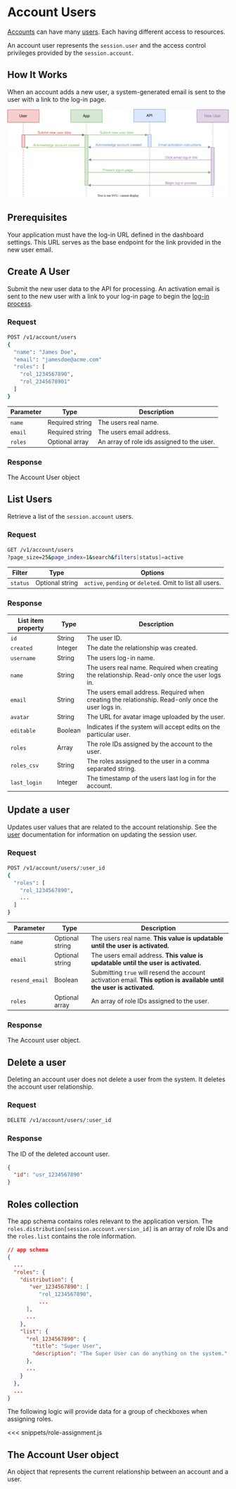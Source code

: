 
# Account Users

[Accounts](accounts) can have many [users](users). Each having different access to resources.

An account user represents the `session.user` and the access control privileges provided by the `session.account`.

## How It Works

When an account adds a new user, a system-generated email is sent to the user with a link to the log-in page.

![Images](images/diagrams/account-users.svg)

## Prerequisites

Your application must have the log-in URL defined in the dashboard settings. This URL serves as the base endpoint for the link provided in the new user email.

## Create A User

Submit the new user data to the API for processing. An activation email is sent to the new user with a link to your log-in page to begin the [log-in process](login).

### Request

```sh
POST /v1/account/users
{
  "name": "James Doe",
  "email": "jamesdoe@acme.com"
  "roles": [
    "rol_1234567890",
    "rol_2345678901"
  ]
}
```

| Parameter | Type | Description|
| --- | --- | --- |
| `name` | Required string | The users real name. |
| `email` | Required string | The users email address. |
| `roles` | Optional array | An array of role ids assigned to the user. |

### Response

The Account User object

<!--@include: includes/objects/partials/account-user.md-->

## List Users

Retrieve a list of the `session.account` users.

### Request

```sh
GET /v1/account/users
?page_size=25&page_index=1&search&filters[status]=active
```

<!--@include: includes/list-parameters.md-->

| Filter | Type | Options |
| --- | --- | --- |
| `status` | Optional string | `active`, `pending` or `deleted`. Omit to list all users. |

### Response

<!--@include: includes/list-response.md-->

| List item property | Type | Description |
| --- | --- | --- |
| `id` | String | The user ID. |
| `created` | Integer | The date the relationship was created. |
| `username` | String | The users log-in name. |
| `name` | String | The users real name. Required when creating the relationship. Read-only once the user logs in. |
| `email` | String | The users email address. Required when creating the relationship. Read-only once the user logs in. |
| `avatar` | String | The URL for avatar image uploaded by the user. |
| `editable` | Boolean | Indicates if the system will accept edits on the particular user. |
| `roles` | Array | The role IDs assigned by the account to the user. |
| `roles_csv` | String | The roles assigned to the user in a comma separated string. |
| `last_login` | Integer | The timestamp of the users last log in for the account. |

## Update a user

Updates user values that are related to the account relationship. See the [user](user) documentation for information on updating the session user.

### Request

```sh
POST /v1/account/users/:user_id
{
  "roles": [
    "rol_1234567890",
    ...
  ]
}
```

| Parameter | Type | Description |
| --- | --- | --- |
| `name` | Optional string | The users real name. **This value is updatable until the user is activated.** |
| `email` | Optional string | The users email address. **This value is updatable until the user is activated.** |
| `resend_email` | Boolean | Submitting `true` will resend the account activation email. **This option is available until the user is activated.** |
| `roles` | Optional array | An array of role IDs assigned to the user. |

<!--@include: includes/update-note.md-->

### Response

The Account user object.

<!--@include: includes/objects/partials/account-user.md-->

## Delete a user

Deleting an account user does not delete a user from the system. It deletes the account user relationship.

### Request

```sh
DELETE /v1/account/users/:user_id
```

### Response

The ID of the deleted account user.

```json
{
  "id": "usr_1234567890"
}
```

## Roles collection

The app schema contains roles relevant to the application version. The `roles.distribution[session.account.version_id]` is an array of role IDs and the `roles.list` contains the role information.

```json
// app schema
{
  ...
  "roles": {
    "distribution": {
       "ver_1234567890": [
          "rol_1234567890",
          ...
      ],
      ...
    },
    "list": {
      "rol_1234567890": {
        "title": "Super User",
        "description": "The Super User can do anything on the system."
      },
      ...
    }
  },
  ...
}
```

The following logic will provide data for a group of checkboxes when assigning roles.

<<< snippets/role-assignment.js

## The Account User object

An object that represents the current relationship between an account and a user.

<!--@include: includes/objects/account-user.md-->
<!--@include: includes/objects/properties/account-user.md-->
